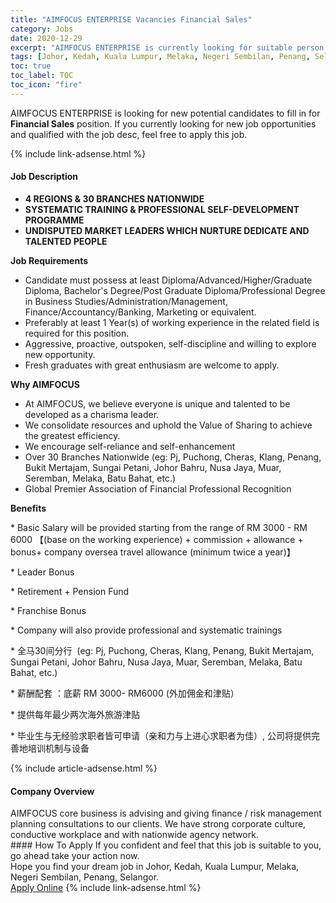 ```yaml
---
title: "AIMFOCUS ENTERPRISE Vacancies Financial Sales" 
category: Jobs 
date: 2020-12-29 
excerpt: "AIMFOCUS ENTERPRISE is currently looking for suitable person to fill in the Financial Sales which positioned at Johor, Kedah, Kuala Lumpur, Melaka, Negeri Sembilan, Penang, Selangor" 
tags: [Johor, Kedah, Kuala Lumpur, Melaka, Negeri Sembilan, Penang, Selangor] 
toc: true 
toc_label: TOC 
toc_icon: "fire" 
--- 
```


<p>AIMFOCUS ENTERPRISE is looking for new potential candidates to fill in for <b>Financial Sales</b> position. If you currently looking for new job opportunities and qualified with the job desc, feel free to apply this job.
</p>{% include link-adsense.html %} 
<div><div><div><h4>Job Description</h4></div></div><div><div><span><div><ul><li><strong>4 REGIONS &amp; 30 BRANCHES NATIONWIDE</strong></li><li><strong>SYSTEMATIC TRAINING &amp; PROFESSIONAL SELF-DEVELOPMENT PROGRAMME</strong></li><li><strong>UNDISPUTED MARKET LEADERS WHICH NURTURE DEDICATE AND TALENTED PEOPLE</strong></li></ul><p><strong>Job Requirements</strong></p><ul><li>Candidate must possess at least Diploma/Advanced/Higher/Graduate Diploma, Bachelor's Degree/Post Graduate Diploma/Professional Degree in Business Studies/Administration/Management, Finance/Accountancy/Banking, Marketing or equivalent.</li><li>Preferably at least 1&#160;Year(s) of working experience in the related field is required for this position.</li><li>Aggressive, proactive, outspoken, self-discipline and willing to explore new opportunity.&#160;</li><li>Fresh graduates with great enthusiasm are welcome to apply.&#160;</li></ul><p><strong>Why AIMFOCUS&#160;</strong></p><ul><li>At AIMFOCUS, we believe everyone is unique and talented to be developed as a charisma leader.&#160;</li><li>We consolidate resources and uphold the Value of Sharing to achieve the greatest efficiency.</li><li>We encourage self-reliance and self-enhancement&#160;</li><li>Over 30 Branches Nationwide (eg: Pj, Puchong, Cheras, Klang, Penang, Bukit Mertajam, Sungai Petani, Johor Bahru, Nusa Jaya, Muar, Seremban, Melaka, Batu Bahat, etc.)</li><li>Global Premier Association of Financial Professional Recognition&#160;</li></ul><p><strong>Benefits</strong></p><p>* Basic Salary will be provided starting from the range of RM 3000 - RM 6000 &#12304;(base on the working experience) + commission + allowance + bonus+ company oversea travel allowance (minimum twice a year)&#12305;</p><p>* Leader Bonus&#160;</p><p>* Retirement + Pension Fund</p><p>* Franchise Bonus&#160;</p><p>* Company will also provide professional and systematic trainings&#160;</p><p>* &#20840;&#39532;30&#38388;&#20998;&#34892;&#160;&#160;(eg: Pj, Puchong, Cheras, Klang, Penang, Bukit Mertajam, Sungai Petani, Johor Bahru, Nusa Jaya, Muar, Seremban, Melaka, Batu Bahat, etc.)</p><p>* &#34218;&#37228;&#37197;&#22871; &#65306;&#24213;&#34218; RM 3000- RM6000 (&#22806;&#21152;&#20323;&#37329;&#21644;&#27941;&#36148;&#65289;</p><p>* &#25552;&#20379;&#27599;&#24180;&#26368;&#23569;&#20004;&#27425;&#28023;&#22806;&#26053;&#28216;&#27941;&#36148;</p><p>* &#27605;&#19994;&#29983;&#19982;&#26080;&#32463;&#39564;&#27714;&#32844;&#32773;&#30342;&#21487;&#30003;&#35831;&#65288;&#20146;&#21644;&#21147;&#19982;&#19978;&#36827;&#24515;&#27714;&#32844;&#32773;&#20026;&#20339;&#65289;, &#20844;&#21496;&#23558;&#25552;&#20379;&#23436;&#21892;&#22320;&#22521;&#35757;&#26426;&#21046;&#19982;&#35774;&#22791;</p></div></span></div></div></div> 
{% include article-adsense.html %} 
<div><div><div><h4>Company Overview</h4></div></div><div><div><span><div><div>AIMFOCUS core business is advising and giving finance / risk management planning consultations to our clients. We have strong corporate culture, conductive workplace and with nationwide agency network.&#160;</div></div></span></div></div></div> 
#### How To Apply 
If you confident and feel that this job is suitable to you, go ahead take your action now. <br/> 
Hope you find your dream job in Johor, Kedah, Kuala Lumpur, Melaka, Negeri Sembilan, Penang, Selangor. <br/> 
<a href="https://www.jobstreet.com.my/en/job/financial-sales-4451891?jobId=jobstreet-my-job-4451891&sectionRank=13&token=0~491f178b-0cd1-4f20-8167-351d217d47f6&fr=SRP%20View%20In%20New%20Ta" class="btn btn--info" target="_blank" rel="nofollow noopenner">Apply Online</a> 
{% include link-adsense.html %} 